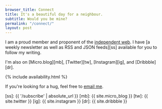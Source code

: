 ```yaml
---
browser_title: Connect
title: It's a beautiful day for a neighbour.
subtitle: Would you be mine?
permalink: "/connect/"
layout: post
---
```


I am a proud member and proponent of the [independent web][iw]. I have [a weekly newsletter as well as RSS and JSON feeds][ss] available for you to follow my writing. 

I'm also on [Micro.blog][mb], [Twitter][tw], [Instagram][ig], and [Dribbble][dr].

{% include availability.html %}

If you're looking for a hug, feel free to <a href="mailto:hello@patdryburgh.com">email me</a>.

[iw]: https://indieweb.org/
[ss]: {{ '/subscribe' | absolute_url }}
[mb]: {{ site.micro_blog }}
[tw]: {{ site.twitter }}
[ig]: {{ site.instagram }}
[dr]: {{ site.dribbble }}